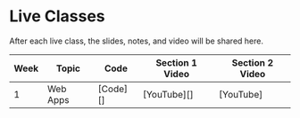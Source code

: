 # Live Classes

After each live class, the slides, notes, and video will be shared here.

| Week | Topic              | Code            | Section 1 Video       | Section 2 Video       |
| ---- | ------------------ | --------------- | --------------------- | --------------------- |
| 1    | Web Apps           | [Code][]        | [YouTube][]           | [YouTube]             |
